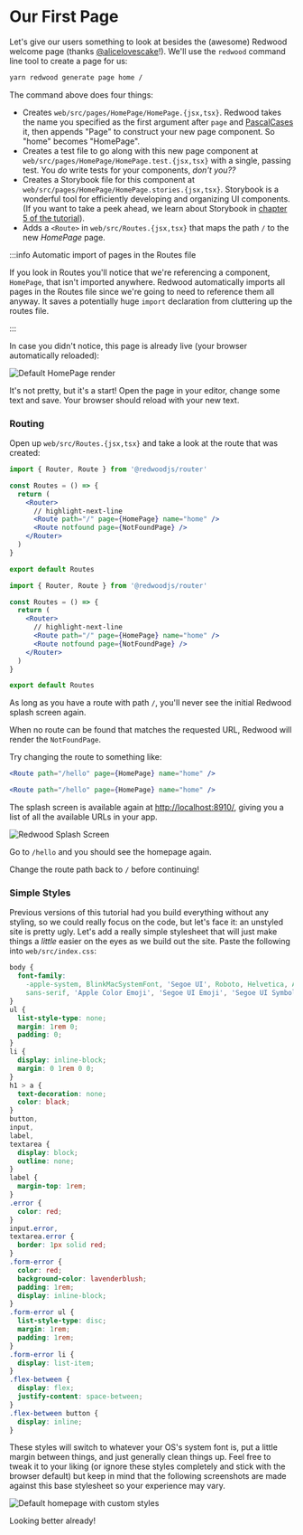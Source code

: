 # Our First Page

Let's give our users something to look at besides the (awesome) Redwood welcome page (thanks [@alicelovescake](https://github.com/alicelovescake)!). We'll use the `redwood` command line tool to create a page for us:

```bash
yarn redwood generate page home /
```

The command above does four things:

- Creates `web/src/pages/HomePage/HomePage.{jsx,tsx}`. Redwood takes the name you specified as the first argument after `page` and [PascalCases](https://techterms.com/definition/pascalcase) it, then appends "Page" to construct your new page component. So "home" becomes "HomePage".
- Creates a test file to go along with this new page component at `web/src/pages/HomePage/HomePage.test.{jsx,tsx}` with a single, passing test. You _do_ write tests for your components, _don't you??_
- Creates a Storybook file for this component at `web/src/pages/HomePage/HomePage.stories.{jsx,tsx}`. Storybook is a wonderful tool for efficiently developing and organizing UI components. (If you want to take a peek ahead, we learn about Storybook in [chapter 5 of the tutorial](../chapter5/storybook.md)).
- Adds a `<Route>` in `web/src/Routes.{jsx,tsx}` that maps the path `/` to the new _HomePage_ page.

:::info Automatic import of pages in the Routes file

If you look in Routes you'll notice that we're referencing a component, `HomePage`, that isn't imported anywhere. Redwood automatically imports all pages in the Routes file since we're going to need to reference them all anyway. It saves a potentially huge `import` declaration from cluttering up the routes file.

:::

In case you didn't notice, this page is already live (your browser automatically reloaded):

![Default HomePage render](https://user-images.githubusercontent.com/300/148600239-6a147031-74bb-43e8-b4ef-776b4e2a2cc5.png)

It's not pretty, but it's a start! Open the page in your editor, change some text and save. Your browser should reload with your new text.

### Routing

Open up `web/src/Routes.{jsx,tsx}` and take a look at the route that was created:

<Tabs groupId="js-ts">
<TabItem value="js" label="JavaScript">

```jsx title="web/src/Routes.jsx"
import { Router, Route } from '@redwoodjs/router'

const Routes = () => {
  return (
    <Router>
      // highlight-next-line
      <Route path="/" page={HomePage} name="home" />
      <Route notfound page={NotFoundPage} />
    </Router>
  )
}

export default Routes
```

</TabItem>
<TabItem value="ts" label="TypeScript">

```jsx title="web/src/Routes.tsx"
import { Router, Route } from '@redwoodjs/router'

const Routes = () => {
  return (
    <Router>
      // highlight-next-line
      <Route path="/" page={HomePage} name="home" />
      <Route notfound page={NotFoundPage} />
    </Router>
  )
}

export default Routes
```

</TabItem>
</Tabs>

As long as you have a route with path `/`, you'll never see the initial Redwood splash screen again.

When no route can be found that matches the requested URL, Redwood will render the `NotFoundPage`.

Try changing the route to something like:

<Tabs groupId="js-ts">
<TabItem value="js" label="JavaScript">

```jsx
<Route path="/hello" page={HomePage} name="home" />
```

</TabItem>
<TabItem value="ts" label="TypeScript">

```jsx
<Route path="/hello" page={HomePage} name="home" />
```

</TabItem>
</Tabs>

The splash screen is available again at [http://localhost:8910/](http://localhost:8910/), giving you a list of all the available URLs in your app.

![Redwood Splash Screen](https://user-images.githubusercontent.com/17789536/160120107-1157af8e-4cbd-4ec8-b3aa-8adb28ea6eaf.png)

Go to `/hello` and you should see the homepage again.

Change the route path back to `/` before continuing!

### Simple Styles

Previous versions of this tutorial had you build everything without any styling, so we could really focus on the code, but let's face it: an unstyled site is pretty ugly. Let's add a really simple stylesheet that will just make things a _little_ easier on the eyes as we build out the site. Paste the following into `web/src/index.css`:

```css title="web/src/index.css"
body {
  font-family:
    -apple-system, BlinkMacSystemFont, 'Segoe UI', Roboto, Helvetica, Arial,
    sans-serif, 'Apple Color Emoji', 'Segoe UI Emoji', 'Segoe UI Symbol';
}
ul {
  list-style-type: none;
  margin: 1rem 0;
  padding: 0;
}
li {
  display: inline-block;
  margin: 0 1rem 0 0;
}
h1 > a {
  text-decoration: none;
  color: black;
}
button,
input,
label,
textarea {
  display: block;
  outline: none;
}
label {
  margin-top: 1rem;
}
.error {
  color: red;
}
input.error,
textarea.error {
  border: 1px solid red;
}
.form-error {
  color: red;
  background-color: lavenderblush;
  padding: 1rem;
  display: inline-block;
}
.form-error ul {
  list-style-type: disc;
  margin: 1rem;
  padding: 1rem;
}
.form-error li {
  display: list-item;
}
.flex-between {
  display: flex;
  justify-content: space-between;
}
.flex-between button {
  display: inline;
}
```

These styles will switch to whatever your OS's system font is, put a little margin between things, and just generally clean things up. Feel free to tweak it to your liking (or ignore these styles completely and stick with the browser default) but keep in mind that the following screenshots are made against this base stylesheet so your experience may vary.

![Default homepage with custom styles](https://user-images.githubusercontent.com/300/148600516-f8e048aa-451f-46f0-9749-078d63fe7b07.png)

Looking better already!
